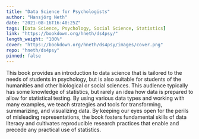 ```yaml
---
title: "Data Science for Psychologists"
author: "Hansjörg Neth"
date: "2021-08-16T16:40:25Z"
tags: [Data Science, Psychology, Social Science, Statistics]
link: "https://bookdown.org/hneth/ds4psy/"
length_weight: "100%"
cover: "https://bookdown.org/hneth/ds4psy/images/cover.png"
repo: "hneth/ds4psy"
pinned: false
---
```


This book provides an introduction to data science that is tailored to the needs of students in psychology, but is also suitable for students of the humanities and other biological or social sciences. This audience typically has some knowledge of statistics, but rarely an idea how data is prepared to allow for statistical testing. By using various data types and working with many examples, we teach strategies and tools for transforming, summarizing, and visualizing data. By keeping our eyes open for the perils of misleading representations, the book fosters fundamental skills of data literacy and cultivates reproducible research practices that enable and precede any practical use of statistics.
